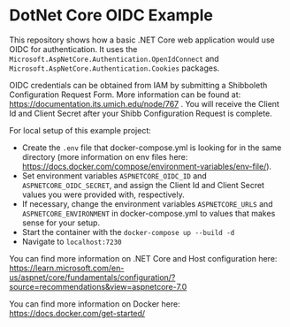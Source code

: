 # DotNet Core OIDC Example

This repository shows how a basic .NET Core web application would use OIDC for authentication. It uses the 
`Microsoft.AspNetCore.Authentication.OpenIdConnect` and `Microsoft.AspNetCore.Authentication.Cookies` packages.

OIDC credentials can be obtained from IAM by submitting a Shibboleth Configuration Request Form. More information can be found at:
https://documentation.its.umich.edu/node/767 . You will receive the Client Id and Client Secret after your Shibb Configuration Request is complete. 

For local setup of this example project:
- Create the `.env` file that docker-compose.yml is looking for in the same directory (more information on env files here: https://docs.docker.com/compose/environment-variables/env-file/).
- Set environment variables `ASPNETCORE_OIDC_ID` and `ASPNETCORE_OIDC_SECRET`, and assign the Client Id and Client Secret values you were provided with, respectively.
- If necessary, change the environment variables `ASPNETCORE_URLS` and `ASPNETCORE_ENVIRONMENT` in docker-compose.yml to values that makes sense for your setup.
- Start the container with the `docker-compose up --build -d`
- Navigate to `localhost:7230`

You can find more information on .NET Core and Host configuration 
here: https://learn.microsoft.com/en-us/aspnet/core/fundamentals/configuration/?source=recommendations&view=aspnetcore-7.0 

You can find more information on Docker here: https://docs.docker.com/get-started/
